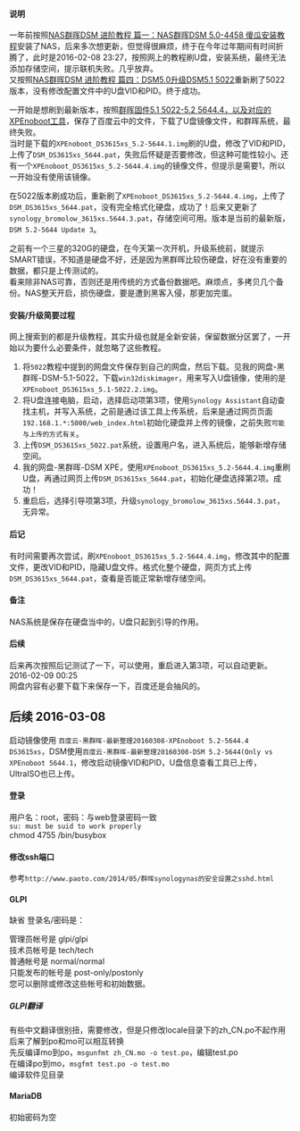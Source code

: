 #### 说明

一年前按照[NAS群晖DSM 进阶教程 篇一：NAS群晖DSM 5.0-4458 傻瓜安装教程](http://post.smzdm.com/p/36280/)安装了NAS，后来多次想更新，但觉得很麻烦，终于在今年过年期间有时间折腾了，此时是2016-02-08 23:27，按照网上的教程刷U盘，安装系统，最终无法添加存储空间，提示联机失败。几乎放弃。  
又按照[NAS群晖DSM 进阶教程 篇四：DSM5.0升级DSM5.1 5022](http://post.smzdm.com/p/119984/)重新刷了5022版本，没有修改配置文件中的U盘VID和PID。终于成功。  

一开始是想刷到最新版本，按照[群晖固件5.1 5022-5.2 5644.4，以及对应的XPEnoboot工具](http://www.nasyun.com/thread-24433-1-1.html)，保存了百度云中的文件，下载了U盘镜像文件，和群晖系统，最终失败。  
当时是下载的`XPEnoboot_DS3615xs_5.2-5644.1.img`刷的U盘，修改了VID和PID，上传了`DSM_DS3615xs_5644.pat`，失败后怀疑是否要修改，但这种可能性较小。还有一个`XPEnoboot_DS3615xs_5.2-5644.4.img`的镜像文件，但提示是需要1，所以一开始没有使用该镜像。  

在5022版本刷成功后，重新刷了`XPEnoboot_DS3615xs_5.2-5644.4.img`，上传了`DSM_DS3615xs_5644.pat`，没有完全格式化硬盘，成功了！后来又更新了`synology_bromolow_3615xs.5644.3.pat`，存储空间可用。版本是当前的最新版，`DSM 5.2-5644 Update 3`。  

之前有一个三星的320G的硬盘，在今天第一次开机，升级系统前，就提示SMART错误，不知道是硬盘不好，还是因为黑群晖比较伤硬盘，好在没有重要的数据，都只是上传测试的。  
看来除非NAS可靠，否则还是用传统的方式备份数据吧。麻烦点，多拷贝几个备份。NAS整天开启，损伤硬盘，要是遭到黑客入侵，那更加完蛋。  

#### 安装/升级简要过程

网上搜索到的都是升级教程，其实升级也就是全新安装，保留数据分区罢了，一开始以为要什么必要条件，就忽略了这些教程。  

1. 将`5022`教程中提到的网盘文件保存到自己的网盘，然后下载。见我的网盘-黑群晖-DSM-5.1-5022，下载`win32diskimager`，用来写入U盘镜像，使用的是`XPEnoboot_DS3615xs_5.1-5022.2.img`。  
2. 将U盘连接电脑，启动，选择启动项第3项，使用`Synology Assistant`自动查找主机，并写入系统，之前是通过该工具上传系统，后来是通过网页页面`192.168.1.*:5000/web_index.html`初始化硬盘并上传的镜像，之前失败`可能与上传的方式有关`。  
3. 上传`DSM_DS3615xs_5022.pat`系统，设置用户名，进入系统后，能够新增存储空间。  
4. 我的网盘-黑群晖-DSM XPE，使用`XPEnoboot_DS3615xs_5.2-5644.4.img`重刷U盘，再通过网页上传`DSM_DS3615xs_5644.pat`，初始化硬盘选择第2项。成功！  
5. 重启后，选择引导项第3项，升级`synology_bromolow_3615xs.5644.3.pat`，无异常。

#### 后记

有时间需要再次尝试，刷`XPEnoboot_DS3615xs_5.2-5644.4.img`，修改其中的配置文件，更改VID和PID，隐藏U盘文件。格式化整个硬盘，网页方式上传`DSM_DS3615xs_5644.pat`，查看是否能正常新增存储空间。  

#### 备注

NAS系统是保存在硬盘当中的，U盘只起到引导的作用。  

#### 后续

后来再次按照后记测试了一下，可以使用，重启进入第3项，可以自动更新。  2016-02-09 00:25  
网盘内容有必要下载下来保存一下，百度还是会抽风的。  

## 后续 2016-03-08

启动镜像使用 `百度云-黑群晖-最新整理20160308-XPEnoboot 5.2-5644.4 DS3615xs`，DSM使用`百度云-黑群晖-最新整理20160308-DSM 5.2-5644(Only vs XPEnoboot 5644.1`，修改启动镜像VID和PID，U盘信息查看工具已上传，UltraISO也已上传。

#### 登录

用户名：root，密码：与web登录密码一致  
`su: must be suid to work properly`  
chmod 4755 /bin/busybox

#### 修改ssh端口

参考`http://www.paoto.com/2014/05/群晖synologynas的安全设置之sshd.html`

#### GLPI

缺省 登录名/密码是：  

管理员帐号是 glpi/glpi  
技术员帐号是 tech/tech  
普通帐号是 normal/normal  
只能发布的帐号是 post-only/postonly  
您可以删除或修改这些帐号和初始数据。  

##### GLPI翻译

有些中文翻译很别扭，需要修改，但是只修改locale目录下的zh_CN.po不起作用  
后来了解到po和mo可以相互转换  
先反编译mo到po，`msgunfmt zh_CN.mo -o test.po`，编辑test.po  
在编译po到mo，`msgfmt test.po -o test.mo`  
编译软件见目录  

#### MariaDB

初始密码为空  
